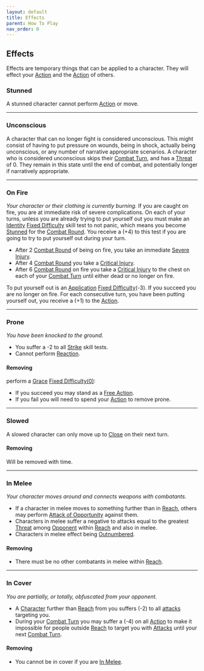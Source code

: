 ```yaml
---
layout: default
title: Effects
parent: How To Play
nav_order: 0
---
```

## Effects
Effects are temporary things that can be applied to a character. They will effect your [Action](Terminology#Action) and the [Action](Terminology#Action) of others.

### Stunned
A stunned character cannot perform [Action](Terminology#Action) or move.

---

### Unconscious
A character that can no longer fight is considered unconscious. This might consist of having to put pressure on wounds, being in shock, actually being unconscious, or any number of narrative appropriate scenarios. A character who is considered unconscious skips their [Combat Turn](Terminology#Combat%20Turn), and has a [Threat](Stats#Threat) of 0. They remain in this state until the end of combat, and potentially longer if narratively appropriate.

---

### On Fire
*Your character or their clothing is currently burning.* 
If you are caught on fire, you are at immediate risk of severe complications. On each of your turns, unless you are already trying to put yourself out you must make an [Identity](Spirit#Identity) [Fixed Difficulty](Skills#Fixed%20Difficulty) skill test to not panic, which means you become [Stunned](#Stunned) for the [Combat Round](Terminology#Combat%20Round). You receive a (+4) to this test if you are going to try to put yourself out during your turn.

* After 2 [Combat Round](Terminology#Combat%20Round) of being on fire, you take an immediate [Severe Injury](#Severe%20Injury). 
* After 4 [Combat Round](Terminology#Combat%20Round) you take a [Critical Injury](Injury#Critical%20Injury). 
* After 6 [Combat Round](Terminology#Combat%20Round) on fire you take a [Critical Injury](Injury#Critical%20Injury) to the chest on each of your [Combat Turn](Terminology#Combat%20Turn) until either dead or no longer on fire.

To put yourself out is an [Application](Intelligence#Application) [Fixed Difficulty](Skills#Fixed%20Difficulty)(-3). If you succeed you are no longer on fire. For each consecutive turn, you have been putting yourself out, you receive a (+1) to the [Action](Terminology#Action).

---

### Prone
*You have been knocked to the ground.* 
* You suffer a -2 to all [Strike](Strength#Strike) skill tests.
* Cannot perform [Reaction](Terminology#Reaction).

#### Removing
perform a [Grace](Agility#Grace) [Fixed Difficulty(0)](Skills#Fixed%20Difficulty):
* If you succeed you may stand as a [Free Action](Terminology#Free%20Action).
* If you fail you will need to spend your [Action](Terminology#Action) to remove prone.

---

### Slowed
A slowed character can only move up to [Close](Movement#Close) on their next turn.

#### Removing
Will be removed with time.

---

### In Melee
*Your character moves around and connects weapons with combatants.*
* If a character in melee moves to something further than in [Reach](Movement#Reach), others may perform [Attack of Opportunity](Reacting-To-Attacks#Attack%20of%20Opportunity) against them.
* Characters in melee suffer a negative to attacks equal to the greatest [Threat](Stats#Threat) among [Opponent](Terminology#Opponent) within [Reach](Movement#Reach) and also in melee.
* Characters in melee effect being [Outnumbered](Attack-Bonuses#Outnumbered).

#### Removing
* There must be no other combatants in melee within [Reach](Movement#Reach).

---

### In Cover
*You are partially, or totally, obfuscated from your opponent.*
* A [Character](Terminology#Character) further than [Reach](Movement#Reach) from you suffers (-2) to all [attacks](Terminology#Attack) targeting you.
* During your [Combat Turn](Terminology#Combat%20Turn) you may suffer a (-4) on all [Action](Terminology#Action) to make it impossible for people outside [Reach](Movement#Reach) to target you with [Attacks](Attacks) until your next [Combat Turn](Terminology#Combat%20Turn).

#### Removing
* You cannot be in cover if you are [In Melee](#In%20Melee).